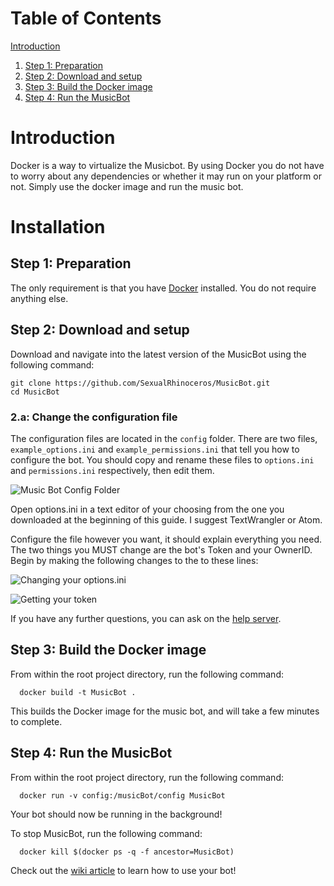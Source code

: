 # Table of Contents

[Introduction](#introduction)  
1. [Step 1: Preparation](#step-1-preparation)  
2. [Step 2: Download and setup](#step-2-download-and-setup)  
3. [Step 3: Build the Docker image](#step-3-build-the-docker-image)  
4. [Step 4: Run the MusicBot](#step-4-run-the-musicbot)  

# Introduction

Docker is a way to virtualize the Musicbot. By using Docker you do not have to worry about any dependencies or whether it may run on your platform or not. Simply use the docker image and run the music bot.

# Installation

## Step 1: Preparation

The only requirement is that you have [Docker](https://docs.docker.com/mac/) installed. You do not require anything else. 

## Step 2: Download and setup

Download and navigate into the latest version of the MusicBot using the following command:

    git clone https://github.com/SexualRhinoceros/MusicBot.git 
    cd MusicBot

### 2.a: Change the configuration file

The configuration files are located in the `config` folder. There are two files, `example_options.ini` and `example_permissions.ini` that tell you how to configure the bot. You should copy and rename these files to `options.ini` and `permissions.ini` respectively, then edit them. 

![Music Bot Config Folder](http://i.imgur.com/GnzWRNG.png)

Open options.ini in a text editor of your choosing from the one you downloaded at the beginning of this guide. I suggest TextWrangler or Atom.

Configure the file however you want, it should explain everything you need. The two things you MUST change are the bot's Token and your OwnerID. Begin by making the following changes to the to these lines:

![Changing your options.ini](http://i.imgur.com/GoD8bGK.png)

![Getting your token](http://i.imgur.com/cN4YehO.png)

If you have any further questions, you can ask on the [help server](https://discord.gg/0iqN3da4zqpJpuY0).

## Step 3: Build the Docker image

From within the root project directory, run the following command:

      docker build -t MusicBot .

This builds the Docker image for the music bot, and will take a few minutes to complete.

## Step 4: Run the MusicBot

From within the root project directory, run the following command:

      docker run -v config:/musicBot/config MusicBot

Your bot should now be running in the background!

To stop MusicBot, run the following command: 

      docker kill $(docker ps -q -f ancestor=MusicBot)
  

Check out the [wiki article](https://github.com/SexualRhinoceros/MusicBot/wiki/Commands-list "Commands list") to learn how to use your bot!


